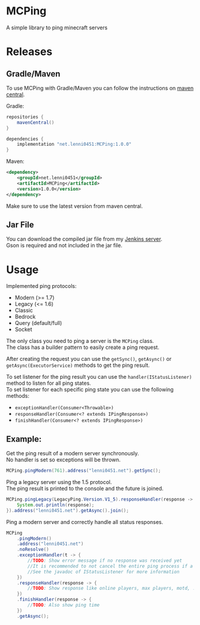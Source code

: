 # MCPing
A simple library to ping minecraft servers

# Releases
## Gradle/Maven
To use MCPing with Gradle/Maven you can follow the instructions on [maven central](https://central.sonatype.com/search?q=net.lenni0451%20MCPing).

Gradle:
`````groovy
repositories {
    mavenCentral()
}

dependencies {
    implementation "net.lenni0451:MCPing:1.0.0"
}
`````

Maven:
`````xml
<dependency>
    <groupId>net.lenni0451</groupId>
    <artifactId>MCPing</artifactId>
    <version>1.0.0</version>
</dependency>
`````
Make sure to use the latest version from maven central.
## Jar File
You can download the compiled jar file from my [Jenkins server](https://build.lenni0451.net/job/MCPing/).\
Gson is required and not included in the jar file.

# Usage
Implemented ping protocols:
- Modern (>= 1.7)
- Legacy (<= 1.6)
- Classic
- Bedrock
- Query (default/full)
- Socket

The only class you need to ping a server is the ``MCPing`` class.\
The class has a builder pattern to easily create a ping request.

After creating the request you can use the ``getSync()``, ``getAsync()`` or ``getAsync(ExecutorService)`` methods to get the ping result.

To set listener for the ping result you can use the ``handler(IStatusListener)`` method to listen for all ping states.\
To set listener for each specific ping state you can use the following methods:
- ``exceptionHandler(Consumer<Throwable>)``
- ``responseHandler(Consumer<? extends IPingResponse>)``
- ``finishHandler(Consumer<? extends IPingResponse>)``

## Example:
Get the ping result of a modern server synchronously.\
No handler is set so exceptions will be thrown.
`````java
MCPing.pingModern(761).address("lenni0451.net").getSync();
`````

Ping a legacy server using the 1.5 protocol.\
The ping result is printed to the console and the future is joined.
`````java
MCPing.pingLegacy(LegacyPing.Version.V1_5).responseHandler(response -> {
    System.out.println(response);
}).address("lenni0451.net").getAsync().join();
`````

Ping a modern server and correctly handle all status responses.
`````java
MCPing
    .pingModern()
    .address("lenni0451.net")
    .noResolve()
    .exceptionHandler(t -> {
        //TODO: Show error message if no response was received yet
        //It is recommended to not cancel the entire ping process if a response was already received
        //See the javadoc of IStatusListener for more information
    })
    .responseHandler(response -> {
        //TODO: Show response like online players, max players, motd, ...
    })
    .finishHandler(response -> {
        //TODO: Also show ping time
    })
    .getAsync();
`````
